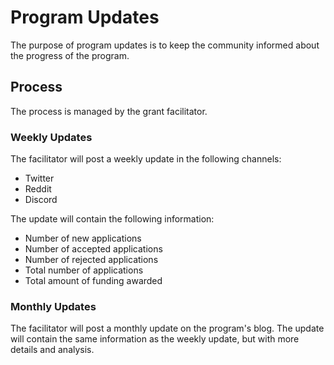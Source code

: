 # Program Updates

The purpose of program updates is to keep the community informed about the progress of the program.

## Process

The process is managed by the grant facilitator.

### Weekly Updates

The facilitator will post a weekly update in the following channels:

- Twitter
- Reddit
- Discord


The update will contain the following information:

- Number of new applications
- Number of accepted applications
- Number of rejected applications
- Total number of applications
- Total amount of funding awarded

### Monthly Updates

The facilitator will post a monthly update on the program's blog. The update will contain the same information as the weekly update, but with more details and analysis.